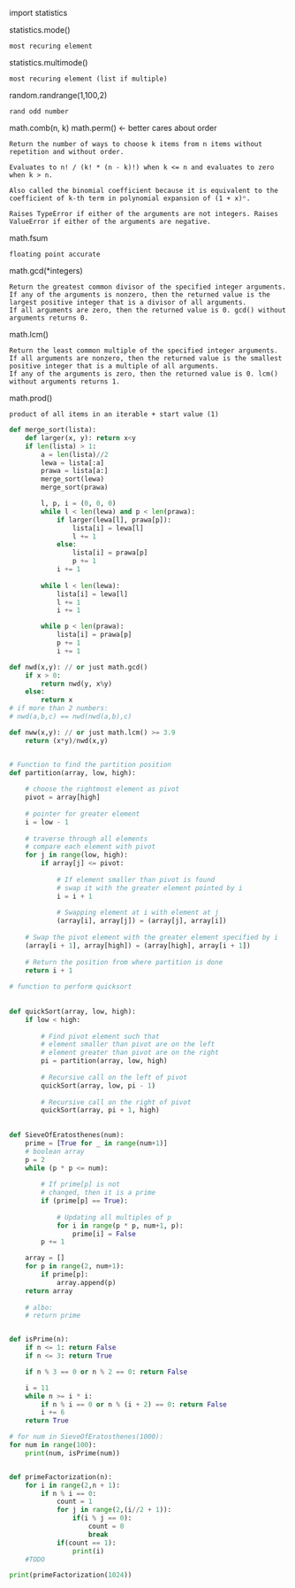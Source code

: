 import statistics

statistics.mode()

    most recuring element

statistics.multimode()

    most recuring element (list if multiple)

random.randrange(1,100,2)
    
    rand odd number

math.comb(n, k) math.perm() <- better cares about order

    Return the number of ways to choose k items from n items without repetition and without order.

    Evaluates to n! / (k! * (n - k)!) when k <= n and evaluates to zero when k > n.

    Also called the binomial coefficient because it is equivalent to the coefficient of k-th term in polynomial expansion of (1 + x)ⁿ.

    Raises TypeError if either of the arguments are not integers. Raises ValueError if either of the arguments are negative.
    
math.fsum

    floating point accurate

math.gcd(*integers)

    Return the greatest common divisor of the specified integer arguments.
    If any of the arguments is nonzero, then the returned value is the largest positive integer that is a divisor of all arguments.
    If all arguments are zero, then the returned value is 0. gcd() without arguments returns 0.

math.lcm()
       
    Return the least common multiple of the specified integer arguments.
    If all arguments are nonzero, then the returned value is the smallest positive integer that is a multiple of all arguments.
    If any of the arguments is zero, then the returned value is 0. lcm() without arguments returns 1.

math.prod()

    product of all items in an iterable + start value (1)
  


```python
def merge_sort(lista):
    def larger(x, y): return x<y
    if len(lista) > 1:
        a = len(lista)//2
        lewa = lista[:a]
        prawa = lista[a:]
        merge_sort(lewa)
        merge_sort(prawa)

        l, p, i = (0, 0, 0)
        while l < len(lewa) and p < len(prawa):
            if larger(lewa[l], prawa[p]):
                lista[i] = lewa[l]
                l += 1
            else:
                lista[i] = prawa[p]
                p += 1
            i += 1
        
        while l < len(lewa):
            lista[i] = lewa[l]
            l += 1
            i += 1

        while p < len(prawa):
            lista[i] = prawa[p]
            p += 1
            i += 1

def nwd(x,y): // or just math.gcd()
    if x > 0:
        return nwd(y, x%y)
    else:
        return x
# if more than 2 numbers:
# nwd(a,b,c) == nwd(nwd(a,b),c)

def nww(x,y): // or just math.lcm() >= 3.9
    return (x*y)/nwd(x,y)


# Function to find the partition position
def partition(array, low, high):
 
    # choose the rightmost element as pivot
    pivot = array[high]
 
    # pointer for greater element
    i = low - 1
 
    # traverse through all elements
    # compare each element with pivot
    for j in range(low, high):
        if array[j] <= pivot:
 
            # If element smaller than pivot is found
            # swap it with the greater element pointed by i
            i = i + 1
 
            # Swapping element at i with element at j
            (array[i], array[j]) = (array[j], array[i])
 
    # Swap the pivot element with the greater element specified by i
    (array[i + 1], array[high]) = (array[high], array[i + 1])
 
    # Return the position from where partition is done
    return i + 1
 
# function to perform quicksort
 
 
def quickSort(array, low, high):
    if low < high:
 
        # Find pivot element such that
        # element smaller than pivot are on the left
        # element greater than pivot are on the right
        pi = partition(array, low, high)
 
        # Recursive call on the left of pivot
        quickSort(array, low, pi - 1)
 
        # Recursive call on the right of pivot
        quickSort(array, pi + 1, high)
 
 
def SieveOfEratosthenes(num):
    prime = [True for _ in range(num+1)]
    # boolean array
    p = 2
    while (p * p <= num):
  
        # If prime[p] is not
        # changed, then it is a prime
        if (prime[p] == True):
  
            # Updating all multiples of p
            for i in range(p * p, num+1, p):
                prime[i] = False
        p += 1

    array = []
    for p in range(2, num+1):
        if prime[p]:
            array.append(p)
    return array
    
    # albo:
    # return prime


def isPrime(n):
    if n <= 1: return False
    if n <= 3: return True

    if n % 3 == 0 or n % 2 == 0: return False

    i = 11
    while n >= i * i:
        if n % i == 0 or n % (i + 2) == 0: return False
        i += 6
    return True

# for num in SieveOfEratosthenes(1000):
for num in range(100):
    print(num, isPrime(num))


def primeFactorization(n):
    for i in range(2,n + 1):
        if n % i == 0:
            count = 1
            for j in range(2,(i//2 + 1)):
                if(i % j == 0):
                    count = 0
                    break
            if(count == 1):
                print(i)
    #TODO

print(primeFactorization(1024))
```

